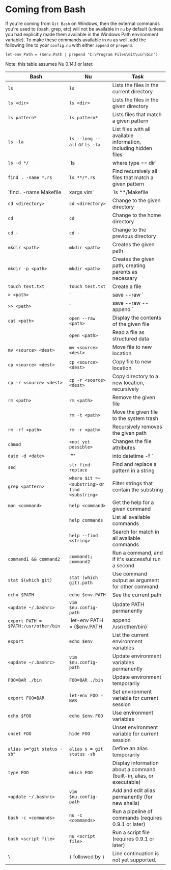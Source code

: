 # Coming from Bash

If you're coming from `Git Bash` on Windows, then the external commands you're used to (bash, grep, etc) will not be available in `nu` by default (unless you had explicitly made them available in the Windows Path environment variable).
To make these commands available in `nu` as well, add the following line to your `config.nu` with either `append` or `prepend`.

```
let-env Path = ($env.Path | prepend 'C:\Program Files\Git\usr\bin')
```

Note: this table assumes Nu 0.14.1 or later.

| Bash                                 | Nu                                               | Task                                                              |
| ------------------------------------ | ------------------------------------------------ | ----------------------------------------------------------------- |
| `ls`                                 | `ls`                                             | Lists the files in the current directory                          |
| `ls <dir>`                           | `ls <dir>`                                       | Lists the files in the given directory                            |
| `ls pattern*`                        | `ls pattern*`                                    | Lists files that match a given pattern                            |
| `ls -la`                             | `ls --long --all` or `ls -la`                    | List files with all available information, including hidden files |
| `ls -d */`                           | `ls | where type == dir`                         | List directories                                                  |
| `find . -name *.rs`                  | `ls **/*.rs`                                     | Find recursively all files that match a given pattern             |
| `find . -name Makefile | xargs vim`  | `ls \*\*/Makefile | get name | vim $in`          | Pass values as command parameters                                 |
| `cd <directory>`                     | `cd <directory>`                                 | Change to the given directory                                     |
| `cd`                                 | `cd`                                             | Change to the home directory                                      |
| `cd -`                               | `cd -`                                           | Change to the previous directory                                  |
| `mkdir <path>`                       | `mkdir <path>`                                   | Creates the given path                                            |
| `mkdir -p <path>`                    | `mkdir <path>`                                   | Creates the given path, creating parents as necessary             |
| `touch test.txt`                     | `touch test.txt`                                 | Create a file                                                     |
| `> <path>`                           | `| save --raw <path>`                            | Save string into a file                                           |
| `>> <path>`                          | `| save --raw --append <path>`                   | Append string to a file                                           |
| `cat <path>`                         | `open --raw <path>`                              | Display the contents of the given file                            |
|                                      | `open <path>`                                    | Read a file as structured data                                    |
| `mv <source> <dest>`                 | `mv <source> <dest>`                             | Move file to new location                                         |
| `cp <source> <dest>`                 | `cp <source> <dest>`                             | Copy file to new location                                         |
| `cp -r <source> <dest>`              | `cp -r <source> <dest>`                          | Copy directory to a new location, recursively                     |
| `rm <path>`                          | `rm <path>`                                      | Remove the given file                                             |
|                                      | `rm -t <path>`                                   | Move the given file to the system trash                           |
| `rm -rf <path>`                      | `rm -r <path>`                                   | Recursively removes the given path                                |
| `chmod`                              | `<not yet possible>`                             | Changes the file attributes                                       |
| `date -d <date>`                     | `"<date>" | into datetime -f <format>`           | Parse a date ([format documentation](https://docs.rs/chrono/0.4.15/chrono/format/strftime/index.html)) |
| `sed`                                | `str find-replace`                               | Find and replace a pattern in a string                            |
| `grep <pattern>`                     | `where $it =~ <substring>` or `find <substring>` | Filter strings that contain the substring                         |
| `man <command>`                      | `help <command>`                                 | Get the help for a given command                                  |
|                                      | `help commands`                                  | List all available commands                                       |
|                                      | `help --find <string>`                           | Search for match in all available commands                        |
| `command1 && command2`               | `command1; command2`                             | Run a command, and if it's successful run a second                |
| `stat $(which git)`                  | `stat (which git).path`                          | Use command output as argument for other command                  |
| `echo $PATH`                         | `echo $env.PATH`                                 | See the current path                                              |
| `<update ~/.bashrc>`                 | `vim $nu.config-path`                            | Update PATH permanently                                           |
| `export PATH = $PATH:/usr/other/bin` | `let-env PATH = ($env.PATH | append /usr/other/bin)` | Update PATH temporarily                                       |
| `export`                             | `echo $env`                                      | List the current environment variables                            |
| `<update ~/.bashrc>`                 | `vim $nu.config-path`                            | Update environment variables permanently                          |
| `FOO=BAR ./bin`                      | `FOO=BAR ./bin`                                  | Update environment temporarily                                    |
| `export FOO=BAR`                     | `let-env FOO = BAR`                              | Set environment variable for current session                      |
| `echo $FOO`                          | `echo $env.FOO`                                  | Use environment variables                                         |
| `unset FOO`                          | `hide FOO`                                       | Unset environment variable for current session                    |
| `alias s="git status -sb"`           | `alias s = git status -sb`                       | Define an alias temporarily                                       |
| `type FOO`                           | `which FOO`                                      | Display information about a command (built-in, alias, or executable) |
| `<update ~/.bashrc>`                 | `vim $nu.config-path`                            | Add and edit alias permanently (for new shells)                   |
| `bash -c <commands>`                 | `nu -c <commands>`                               | Run a pipeline of commands (requires 0.9.1 or later)              |
| `bash <script file>`                 | `nu <script file>`                               | Run a script file (requires 0.9.1 or later)                       |
| `\`                                  | `(` followed by `)`                              | Line continuation is not yet supported.                           |
